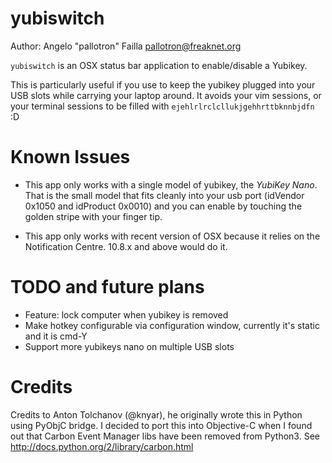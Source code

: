 yubiswitch
==========

Author: Angelo "pallotron" Failla <pallotron@freaknet.org>

`yubiswitch` is an OSX status bar application to enable/disable a Yubikey.

This is particularly useful if you use to keep the yubikey plugged into your
USB slots while carrying your laptop around. It avoids your vim sessions, or
your terminal sessions to be filled with `ejehlrlrclcllukjgehhrttbknnbjdfn` :D

Known Issues
============

* This app only works with a single model of yubikey, the *YubiKey Nano*.
That is the small model that fits cleanly into your usb port (idVendor 0x1050
and idProduct 0x0010) and you can enable by touching the golden stripe with
your finger tip.

* This app only works with recent version of OSX because it relies on the
Notification Centre. 10.8.x and above would do it.

TODO and future plans
=====================

* Feature: lock computer when yubikey is removed
* Make hotkey configurable via configuration window, currently it's static and
it is cmd-Y
* Support more yubikeys nano on multiple USB slots

Credits
=======

Credits to Anton Tolchanov (@knyar), he originally wrote this in Python using
PyObjC bridge. I decided to port this into Objective-C when I found out that
Carbon Event Manager libs have been removed from Python3.
See http://docs.python.org/2/library/carbon.html
